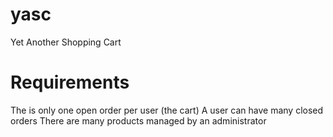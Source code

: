 # yasc
Yet Another Shopping Cart

# Requirements
The is only one open order per user (the cart)
A user can have many closed orders
There are many products managed by an administrator